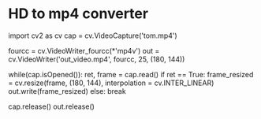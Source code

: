 # HD to mp4 converter

import cv2 as cv
cap = cv.VideoCapture('tom.mp4')

fourcc = cv.VideoWriter_fourcc(*'mp4v')
out = cv.VideoWriter('out_video.mp4', fourcc, 25, (180, 144))

while(cap.isOpened()):
    ret, frame = cap.read()
    if ret == True:
        frame_resized = cv.resize(frame, (180, 144), interpolation = cv.INTER_LINEAR)
        out.write(frame_resized)
    else:
        break


cap.release()
out.release()
